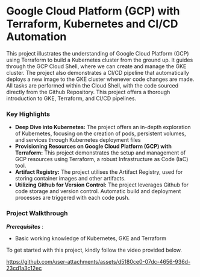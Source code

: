 
# Google Cloud Platform (GCP) with Terraform, Kubernetes and CI/CD Automation


This project illustrates the understanding of Google Cloud Platform (GCP) using Terraform to build a Kubernetes cluster from the ground up. It guides through the GCP Cloud Shell, where we can create and manage the GKE cluster. The project also demonstrates a CI/CD pipeline that automatically deploys a new image to the GKE cluster whenever code changes are made. All tasks are performed within the Cloud Shell, with the code sourced directly from the Github Repository. This project offers a thorough introduction to GKE, Terraform, and CI/CD pipelines.

### Key Highlights
* **Deep Dive into Kubernetes:** The project offers an in-depth exploration of Kubernetes, focusing on the creation of pods, persistent volumes, and services through Kubernetes deployment files
* **Provisioning Resources on Google Cloud Platform (GCP) with Terraform:** This project demonstrates the setup and management of GCP resources using Terraform, a robust Infrastructure as Code (IaC) tool.
* **Artifact Registry:** The project utilises the Artifact Registry, used for storing container images and other artifacts.
* **Utilizing Github for Version Control:** The project leverages Github for code storage and version control. Automatic build and deployment processes are triggered with each code push.

### Project Walkthrough

***Prerequisites*** :
* Basic working knowledge of Kubernetes, GKE and Terraform

To get started with this project, kindly follow the video provided below.


https://github.com/user-attachments/assets/d5180ce0-07dc-4656-936d-23cd1a3c12ec


